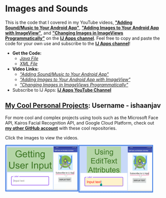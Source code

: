 # Images and Sounds
This is the code that I covered in my YouTube videos, [**"Adding Sound/Music to Your Android App"**](https://www.youtube.com/watch?v=efY_P8mKUdA), [**"Adding Images to Your Android App with ImageView"**](https://www.youtube.com/watch?v=G6fpeCY9D_0&t=1s), and [**"Changing Images in ImageViews Programmatically"**](https://www.youtube.com/watch?v=zRlCpPPngKM&t=2s) on the [**IJ Apps channel**](https://www.youtube.com/channel/UCLQUpH7SdkAXAeK6jeeF8zg). 
Feel free to copy and paste the code for your own use and subscribe to the [**IJ Apps channel**](https://www.youtube.com/channel/UCLQUpH7SdkAXAeK6jeeF8zg)!

- **Get the Code:**
   - [*Java File*](https://github.com/IJ-Apps/Images-and-Sounds/blob/master/app/src/main/java/com/example/anany/imagesandsounds/MainActivity.java)
   - [*XML File*](https://github.com/IJ-Apps/Images-and-Sounds/blob/master/app/src/main/res/layout/activity_main.xml)
- **Video Links:**
   - [*"Adding Sound/Music to Your Android App"*](https://www.youtube.com/watch?v=efY_P8mKUdA)
   - [*"Adding Images to Your Android App with ImageView"*](https://www.youtube.com/watch?v=G6fpeCY9D_0&t=1s)
   - [*"Changing Images in ImageViews Programmatically"*](https://www.youtube.com/watch?v=zRlCpPPngKM&t=2s)
- Subscribe to IJ Apps: [**IJ Apps YouTube Channel**](https://www.youtube.com/channel/UCLQUpH7SdkAXAeK6jeeF8zg)

## [**My Cool Personal Projects**](https://github.com/ishaanjav): Username - ishaanjav

For more cool and complex projects using tools such as the Microsoft Face API, Kairos Facial Recognition API, and Google Cloud Platform, check out [**my other GitHub account**](https://github.com/ishaanjav) with these cool repositories.

Click the images to view the videos.

[<img align = "left" src="https://github.com/IJ-Apps/EditText/blob/master/ShortBit14%20-%20EditTexts.PNG" width="47%">](https://www.youtube.com/watch?v=tP5Q4XSl3HA "How to use EditTexts")
[<img align = "left" src="https://github.com/IJ-Apps/EditText/blob/master/SB15.PNG" width="48%">](https://www.youtube.com/watch?v=MoIg0TRbYK8 "Useful EditText Attributes")
